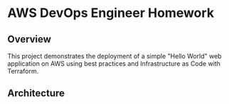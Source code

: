 # AWS DevOps Engineer Homework

## Overview

This project demonstrates the deployment of a simple "Hello World" web application on AWS using best practices and Infrastructure as Code with Terraform.

## Architecture

